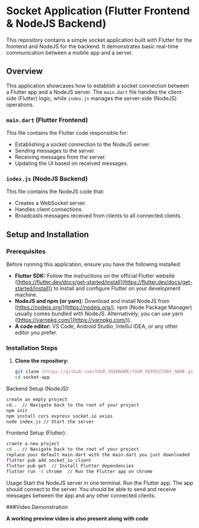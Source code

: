 # Socket Application (Flutter Frontend & NodeJS Backend)

This repository contains a simple socket application built with Flutter for the frontend and NodeJS for the backend.  It demonstrates basic real-time communication between a mobile app and a server.

## Overview

This application showcases how to establish a socket connection between a Flutter app and a NodeJS server.  The `main.dart` file handles the client-side (Flutter) logic, while `index.js` manages the server-side (NodeJS) operations.


### `main.dart` (Flutter Frontend)

This file contains the Flutter code responsible for:

* Establishing a socket connection to the NodeJS server.
* Sending messages to the server.
* Receiving messages from the server.
* Updating the UI based on received messages.

### `index.js` (NodeJS Backend)

This file contains the NodeJS code that:

* Creates a WebSocket server.
* Handles client connections.
* Broadcasts messages received from clients to all connected clients.

## Setup and Installation

### Prerequisites

Before running this application, ensure you have the following installed:

* **Flutter SDK:**  Follow the instructions on the official Flutter website ([https://flutter.dev/docs/get-started/install](https://flutter.dev/docs/get-started/install)) to install and configure Flutter on your development machine.
* **NodeJS and npm (or yarn):**  Download and install NodeJS from [https://nodejs.org/](https://nodejs.org/). npm (Node Package Manager) usually comes bundled with NodeJS. Alternatively, you can use yarn ([https://yarnpkg.com/](https://yarnpkg.com/)).
* **A code editor:**  VS Code, Android Studio, IntelliJ IDEA, or any other editor you prefer.

### Installation Steps

1. **Clone the repository:**

   ```bash
   git clone [https://github.com/YOUR_USERNAME/YOUR_REPOSITORY_NAME.git]
   cd socket-app
Backend Setup (NodeJS):

```Bash
create an empty project
cd..  // Navigate back to the root of your project
npm init
npm install cors express socket.io axios
node index.js // Start the server
```


Frontend Setup (Flutter):

```Bash
craete a new project
cd .. // Navigate back to the root of your project
replace your default main.dart with the main.dart you just downloaded
flutter pub add socket_io_client
flutter pub get  // Install Flutter dependencies
flutter run -d chrome  // Run the Flutter app on chrome
```

Usage
Start the NodeJS server in one terminal.
Run the Flutter app.
The app should connect to the server. You should be able to send and receive messages between the app and any other connected clients.

###Video Demonstration

**A working preview video is also present along with code**

